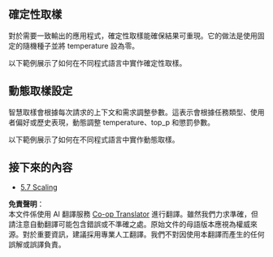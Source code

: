 <!--
CO_OP_TRANSLATOR_METADATA:
{
  "original_hash": "3cb0da3badd51d73ab78ebade2827d98",
  "translation_date": "2025-07-14T02:19:56+00:00",
  "source_file": "05-AdvancedTopics/mcp-sampling/README.md",
  "language_code": "tw"
}
-->
## 確定性取樣

對於需要一致輸出的應用程式，確定性取樣能確保結果可重現。它的做法是使用固定的隨機種子並將 temperature 設為零。

以下範例展示了如何在不同程式語言中實作確定性取樣。

## 動態取樣設定

智慧取樣會根據每次請求的上下文和需求調整參數。這表示會根據任務類型、使用者偏好或歷史表現，動態調整 temperature、top_p 和懲罰參數。

以下範例展示了如何在不同程式語言中實作動態取樣。

## 接下來的內容

- [5.7 Scaling](../mcp-scaling/README.md)

**免責聲明**：  
本文件係使用 AI 翻譯服務 [Co-op Translator](https://github.com/Azure/co-op-translator) 進行翻譯。雖然我們力求準確，但請注意自動翻譯可能包含錯誤或不準確之處。原始文件的母語版本應視為權威來源。對於重要資訊，建議採用專業人工翻譯。我們不對因使用本翻譯而產生的任何誤解或誤譯負責。